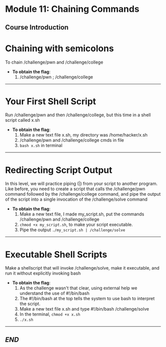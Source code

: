 # Module 11: Chaining Commands

## Course Introduction


# Chaining with semicolons
To chain /challenge/pwn and /challenge/college

- **To obtain the flag**:
  1. /challenge/pwn  ; /challenge/college
---

# Your First Shell Script
Run /challenge/pwn and then /challenge/college, but this time in a shell script called x.sh

- **To obtain the flag**:
  1. Make a new text file x.sh, my directory was /home/hacker/x.sh
  2. /challenge/pwn and /challenge/college cmds in file
  3. `bash x.sh` in terminal

---

# Redirecting Script Output
In this level, we will practice piping (|) from your script to another program. Like before, you need to create a script that calls the /challenge/pwn command followed by the /challenge/college command, and pipe the output of the script into a single invocation of the /challenge/solve command

- **To obtain the flag**:
  1. Make a new text file, I made my_script.sh, put the commands /challenge/pwn and /challenge/college
  2. ` chmod +x my_script.sh `, to make your script executable.
  3. Pipe the output ` ./my_script.sh | /challenge/solve `
     
---

# Executable Shell Scripts
Make a shellscript that will invoke /challenge/solve, make it executable, and run it without explicitly invoking bash

- **To obtain the flag**:
  1. As the challenge wasn't that clear, using external help we understand the use of #!/bin/bash
  2. The #!/bin/bash at the top tells the system to use bash to interpret the script.
  3. Make a new text file x.sh and type
      #!/bin/bash
      /challenge/solve
  4. In the terminal, `chmod +x x.sh` 
  5. `./x.sh `

---

## *_END_* 
